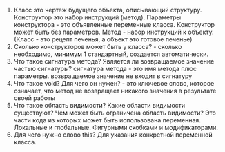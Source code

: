 1. Класс это чертеж будущего объекта, описывающий структуру. 
Конструктор это набор инструкций (метод).
Параметры конструктора - это объявленные переменные класса. Конструктор может быть без параметров.
Метод - набор инструкций к объекту.
(Класс - это рецепт печенья, а объект это готовое печенье)
2. Сколько конструкторов может быть у класса? - сколько необходимо, минимум 1 стандартный, создается автоматически.
3. Что такое сигнатура метода? Является ли возвращаемое значение частью сигнатуры?
сигнатура метода - это имя метода плюс параметры. возвращаемое значение не входит в сигнатуру
4. Что такое void? Для чего он нужен? - это ключевое слово, которое означает, что метод не возвращает никакого значения в результате своей работы
5. Что такое область видимости? Какие области видимости существуют? Чем может быть ограничена область видимости?
Это части кода из которых может быть использована переменная. Локальные и глобальные. Фигурными скобками и модификаторами.
6. Для чего нужно слово this? Для указания конкретной переменной класса. 
